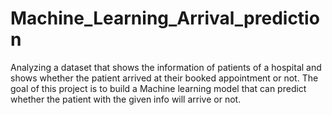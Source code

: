 # Machine_Learning_Arrival_prediction
Analyzing a dataset that shows the information of patients of a hospital and shows whether the patient arrived at their booked appointment or not. The goal of this project is to build a Machine learning model that can predict whether the patient with the given info will arrive or not. 

